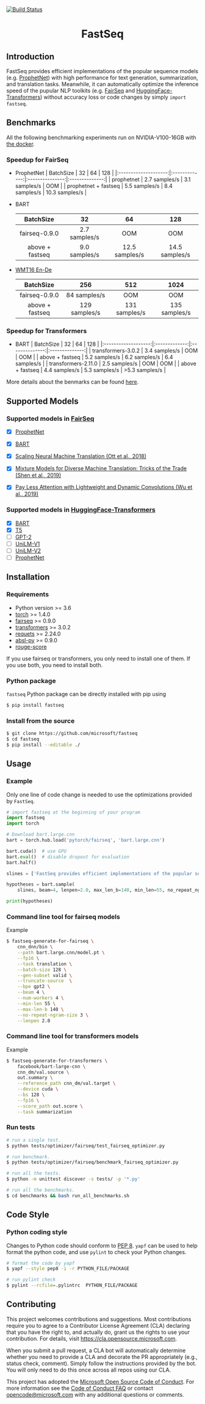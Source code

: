 [![Build Status](https://dev.azure.com/adsbrain/t1mp2/_apis/build/status/NickNickGo.fastseq%20(1)?branchName=main)](https://dev.azure.com/adsbrain/t1mp2/_apis/build/status/NickNickGo.fastseq%20(1)?branchName=main)



<h1 align="Center"> <p> FastSeq </p> </h1>

## Introduction

FastSeq provides efficient implementations of the popular sequence models (e.g. [ProphetNet](https://github.com/microsoft/ProphetNet)) with high performance for text generation, summarization, and translation tasks. Meanwhile, it can automatically optimize the inference speed of the pupular NLP toolkits (e.g. [FairSeq](https://github.com/pytorch/fairseq) and [HuggingFace-Transformers](https://github.com/huggingface/transformers)) without accuracy loss or code changes by simply `import fastseq`.

## Benchmarks
All the following benchmarking experiments run on NVIDIA-V100-16GB with [the docker](docker/Dockerfile).

### Speedup for FairSeq

- ProphetNet
  |       BatchSize      |       32      |        64       |      128       |
  |:--------------------:|:-------------:|:---------------:|:--------------:|
  |      prophetnet      | 2.7 samples/s |  3.1 samples/s  |      OOM       |
  | prophetnet + fastseq | 5.5 samples/s |  8.4 samples/s  | 10.3 samples/s |

- BART

  |     BatchSize    |       32      |        64       |      128       |
  |:----------------:|:-------------:|:---------------:|:--------------:|
  | fairseq-0.9.0    | 2.7 samples/s |       OOM       |      OOM       |
  | above + fastseq  | 9.0 samples/s | 12.5 samples/s  | 14.5 samples/s |

- [WMT16 En-De](https://github.com/pytorch/fairseq/tree/master/examples/scaling_nmt)

  |     BatchSize    |      256       |      512       |      1024      |
  |:----------------:|:--------------:|:--------------:|:--------------:|
  | fairseq-0.9.0    |  84 samples/s  |      OOM       |      OOM       |
  | above + fastseq  | 129 samples/s  |  131 samples/s |  135 samples/s |

### Speedup for Transformers

- BART
  |      BatchSize      |       32      |       64       |       128      |
  |:-------------------:|:-------------:|:--------------:|:--------------:|
  | transformers-3.0.2  | 3.4 samples/s |      OOM       |      OOM       |
  |  above + fastseq    | 5.2 samples/s | 6.2 samples/s  | 6.4 samples/s  |
  | transformers-2.11.0 | 2.5 samples/s |      OOM       |      OOM       |
  |  above + fastseq    | 4.4 samples/s | 5.3 samples/s  | >5.3 samples/s |

More details about the benmarks can be found [here](docs/benchmarks.md).

## Supported Models

### Supported models in [FairSeq](https://github.com/pytorch/fairseq)

- [x] [ProphetNet](https://github.com/microsoft/ProphetNet)
- [x] [BART](https://arxiv.org/pdf/1910.13461.pdf)
- [x] [Scaling Neural Machine Translation (Ott et al., 2018)](https://github.com/pytorch/fairseq/blob/master/examples/scaling_nmt/README.md)
- [x] [Mixture Models for Diverse Machine Translation: Tricks of the Trade (Shen et al., 2019)](https://github.com/pytorch/fairseq/blob/master/examples/translation_moe/README.md)
- [x] [Pay Less Attention with Lightweight and Dynamic Convolutions (Wu et al., 2019)](https://github.com/pytorch/fairseq/blob/master/examples/pay_less_attention_paper/README.md)


### Supported models in [HuggingFace-Transformers](https://github.com/huggingface/transformers)

- [x] [BART](https://huggingface.co/transformers/model_doc/bart.html)
- [x] [T5](https://huggingface.co/transformers/model_doc/t5.html)
- [ ] [GPT-2](https://huggingface.co/transformers/model_doc/gpt2.html)
- [ ] [UniLM-V1](https://github.com/microsoft/unilm)
- [ ] [UniLM-V2](https://github.com/microsoft/unilm)
- [ ] [ProphetNet](https://github.com/microsoft/ProphetNet)

## Installation

### Requirements

- Python version >= 3.6
- [torch](http://pytorch.org/) >= 1.4.0
- [fairseq](https://github.com/pytorch/fairseq) >= 0.9.0
- [transformers](https://github.com/huggingface/transformers) >= 3.0.2
- [requets](https://pypi.org/project/requests/) >= 2.24.0
- [absl-py](https://pypi.org/project/absl-py/) >= 0.9.0
- [rouge-score](https://pypi.org/project/rouge-score/)

If you use fairseq or transformers, you only need to install one of them. If you use both, you need to install both.

### Python package

`fastseq` Python package can be directly installed with pip using

```bash
$ pip install fastseq
```

### Install from the source

```bash
$ git clone https://github.com/microsoft/fastseq
$ cd fastseq
$ pip install --editable ./
```

## Usage

### Example

Only one line of code change is needed to use the optimizations provided by `FastSeq`.

```Python
# import fastseq at the beginning of your program
import fastseq
import torch

# Download bart.large.cnn
bart = torch.hub.load('pytorch/fairseq', 'bart.large.cnn')

bart.cuda()  # use GPU
bart.eval()  # disable dropout for evaluation
bart.half()

slines = ['FastSeq provides efficient implementations of the popular sequence models. Please visit https://github.com/microsoft/fastseq for more details.']

hypotheses = bart.sample(
    slines, beam=4, lenpen=2.0, max_len_b=140, min_len=55, no_repeat_ngram_size=3)

print(hypotheses)
```

### Command line tool for fairseq models
Example

```bash
$ fastseq-generate-for-fairseq \
    cnn_dnn/bin \
    --path bart.large.cnn/model.pt \
    --fp16 \
    --task translation \
    --batch-size 128 \
    --gen-subset valid \
    --truncate-source  \
    --bpe gpt2 \
    --beam 4 \
    --num-workers 4 \
    --min-len 55 \
    --max-len-b 140 \
    --no-repeat-ngram-size 3 \
    --lenpen 2.0
```

### Command line tool for transformers models
Example

```bash
$ fastseq-generate-for-transformers \
    facebook/bart-large-cnn \
    cnn_dm/val.source \
    out.summary \
    --reference_path cnn_dm/val.target \
    --device cuda \
    --bs 128 \
    --fp16 \
    --score_path out.score \
    --task summarization
```

### Run tests

```bash
# run a single test.
$ python tests/optimizer/fairseq/test_fairseq_optimizer.py

# run benchmark.
$ python tests/optimizer/fairseq/benchmark_fairseq_optimizer.py

# run all the tests.
$ python -m unittest discover -s tests/ -p '*.py'

# run all the benchmarks.
$ cd benchmarks && bash run_all_benchmarks.sh
```

## Code Style

### Python coding style

Changes to Python code should conform to [PEP 8](https://www.python.org/dev/peps/pep-0008/). `yapf` can be used to help format the python code, and use `pylint` to check your Python changes.

```bash
# format the code by yapf
$ yapf --style pep8 -i -r PYTHON_FILE/PACKAGE

# run pylint check
$ pylint --rcfile=.pylintrc  PYTHON_FILE/PACKAGE
```

## Contributing

This project welcomes contributions and suggestions.  Most contributions require you to agree to a
Contributor License Agreement (CLA) declaring that you have the right to, and actually do, grant us
the rights to use your contribution. For details, visit https://cla.opensource.microsoft.com.

When you submit a pull request, a CLA bot will automatically determine whether you need to provide
a CLA and decorate the PR appropriately (e.g., status check, comment). Simply follow the instructions
provided by the bot. You will only need to do this once across all repos using our CLA.

This project has adopted the [Microsoft Open Source Code of Conduct](https://opensource.microsoft.com/codeofconduct/).
For more information see the [Code of Conduct FAQ](https://opensource.microsoft.com/codeofconduct/faq/) or
contact [opencode@microsoft.com](mailto:opencode@microsoft.com) with any additional questions or comments.

